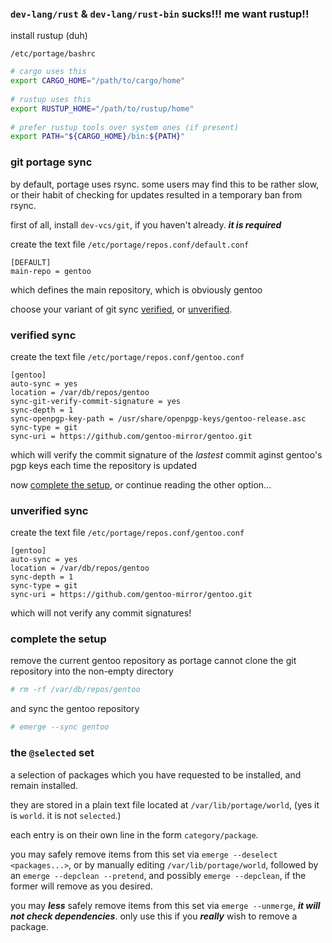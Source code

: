 ### `dev-lang/rust` & `dev-lang/rust-bin` sucks!!! me want rustup!!

install rustup (duh)
  
`/etc/portage/bashrc`

```bash
# cargo uses this
export CARGO_HOME="/path/to/cargo/home"
  
# rustup uses this
export RUSTUP_HOME="/path/to/rustup/home"
  
# prefer rustup tools over system ones (if present)
export PATH="${CARGO_HOME}/bin:${PATH}"
```

### git portage sync

by default, portage uses rsync. some users may find this to be rather slow, or their habit of checking for updates resulted in a temporary ban from rsync.

first of all, install `dev-vcs/git`, if you haven't already. ***it is required***

create the text file `/etc/portage/repos.conf/default.conf`

```
[DEFAULT]
main-repo = gentoo
```

which defines the main repository, which is obviously gentoo

choose your variant of git sync [verified](#verified-sync), or [unverified](#unverified-sync).

### verified sync

create the text file `/etc/portage/repos.conf/gentoo.conf`

```
[gentoo]
auto-sync = yes
location = /var/db/repos/gentoo
sync-git-verify-commit-signature = yes
sync-depth = 1
sync-openpgp-key-path = /usr/share/openpgp-keys/gentoo-release.asc
sync-type = git
sync-uri = https://github.com/gentoo-mirror/gentoo.git
```

which will verify the commit signature of the *lastest* commit aginst gentoo's pgp keys each time the repository is updated

now [complete the setup](#complete-the-setup), or continue reading the other option...

### unverified sync

create the text file `/etc/portage/repos.conf/gentoo.conf`

```
[gentoo]
auto-sync = yes
location = /var/db/repos/gentoo
sync-depth = 1
sync-type = git
sync-uri = https://github.com/gentoo-mirror/gentoo.git
```

which will not verify any commit signatures!

### complete the setup

remove the current gentoo repository as portage cannot clone the git repository into the non-empty directory

```bash
# rm -rf /var/db/repos/gentoo
```

and sync the gentoo repository

```bash
# emerge --sync gentoo
```

### the `@selected` set

a selection of packages which you have requested to be installed, and remain installed.

they are stored in a plain text file located at `/var/lib/portage/world`, (yes it is `world`. it is not `selected`.)

each entry is on their own line in the form `category/package`.

you may safely remove items from this set via `emerge --deselect <packages...>`, or by manually editing `/var/lib/portage/world`, followed by an `emerge --depclean --pretend`, and possibly `emerge --depclean`, if the former will remove as you desired.

you may ***less*** safely remove items from this set via `emerge --unmerge`, ***it will not check dependencies***. only use this if you ***really*** wish to remove a package.
